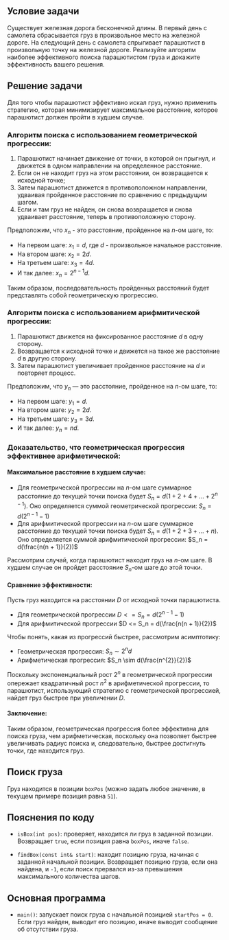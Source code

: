 ## Условие задачи

Существует железная дорога бесконечной длины. В первый день с самолета сбрасывается груз в произвольное место на железной дороге. На следующий день с самолета спрыгивает парашютист в произвольную точку на железной дороге. Реализуйте алгоритм наиболее эффективного поиска парашютистом груза и докажите эффективность вашего решения.

## Решение задачи

Для того чтобы парашютист эффективно искал груз, нужно применить стратегию, которая минимизирует максимальное расстояние, которое парашютист должен пройти в худшем случае.

### Алгоритм поиска с использованием геометрической прогрессии:

1. Парашютист начинает движение от точки, в которой он прыгнул, и движется в одном направлении на определенное расстояние.
2. Если он не находит груз на этом расстоянии, он возвращается к исходной точке;
3. Затем парашютист движется в противоположном направлении, удваивая пройденное расстояние по сравнению с предыдущим шагом.
4. Если и там груз не найден, он снова возвращается и снова удваивает расстояние, теперь в противоположную сторону.

Предположим, что $`x_n`$ - это расстояние, пройденное на  $`n`$-ом шаге, то:

* На первом шаге: $`x_1 = d`$, где $`d`$ - произвольное начальное расстояние.
* На втором шаге: $`x_2 = 2d`$.
* На третьем шаге: $`x_3 = 4d `$.
* И так далее: $`x_n = 2^{n-1}d`$.

Таким образом, последовательность пройденных расстояний будет представлять собой геометрическую прогрессию.

### Алгоритм поиска с использованием арифмитической прогрессии:

1. Парашютист движется на фиксированное расстояние $`d`$ в одну сторону.
2. Возвращается к исходной точке и движется на такое же расстояние $`d`$ в другую сторону.
3. Затем парашютист увеличивает пройденное расстояние на $`d`$ и повторяет процесс.

Предположим, что $`y_n`$ — это расстояние, пройденное на  $`n`$-ом шаге, то:

* На первом шаге: $`y_1 = d`$.
* На втором шаге: $`y_2 = 2d`$.
* На третьем шаге: $`y_3 = 3d `$.
* И так далее: $`y_n = nd`$.

### Доказательство, что геометрическая прогрессия эффективнее арифметической:

#### Максимальное расстояние в худшем случае:
* Для геометрической прогрессии на $`n`$-ом шаге суммарное расстояние до текущей точки поиска будет $`S_n = d(1 + 2 + 4 + ... + 2^{n-1})`$. Оно определяется суммой геометрической прогрессии:
$`S_n = d(2^{n-1} - 1)`$
* Для арифмитической прогрессии на $`n`$-ом шаге суммарное расстояние до текущей точки поиска будет $`S_n = d(1 + 2 + 3 + ... + n)`$. Оно определяется суммой арифмитической прогрессии: 
$`S_n = d(\frac{n(n + 1)}{2})`$

Рассмотрим случай, когда парашютист находит груз на $`n`$-ом шаге. В худшем случае он пройдет расстояние $`S_n`$-ом шаге до этой точки.

#### Сравнение эффективности:

Пусть груз находится на расстоянии $`D`$ от исходной точки парашютиста.

* Для геометрической прогрессии $`D <= S_n = d(2^{n-1} - 1)`$
* Для арифмитической прогрессии $`D <= S_n = d(\frac{n(n + 1)}{2})`$

Чтобы понять, какая из прогрессий быстрее, рассмотрим асимптотику:

* Геометрическая прогрессия: $`S_n \sim 2^{n}d`$
* Арифметическая прогрессия: $`S_n \sim d(\frac{n^{2}}{2})`$

Поскольку экспоненциальный рост $`2^{n}`$ в геометрической прогрессии опережает квадратичный рост $`n^{2}`$ в арифметической прогрессии, то парашютист, использующий стратегию с геометрической прогрессией, найдет груз быстрее при увеличении $`D`$.

#### Заключение:

Таким образом, геометрическая прогрессия более эффективна для поиска груза, чем арифметическая, поскольку она позволяет быстрее увеличивать радиус поиска и, следовательно, быстрее достигнуть точки, где находится груз.

## Поиск груза

Груз находится в позиции `boxPos` (можно задать любое значение, в текущем примере позиция равна `51`).

## Пояснения по коду

- `isBox(int pos)`: проверяет, находится ли груз в заданной позиции. Возвращает `true`, если позиция равна `boxPos`, иначе `false`.

- `findBox(const int& start)`: находит позицию груза, начиная с заданной начальной позиции. Возвращает позицию груза, если она найдена, и `-1`, если поиск прервался из-за превышения максимального количества шагов.

## Основная программа

- `main()`: запускает поиск груза с начальной позицией `startPos = 0`. Если груз найден, выводит его позицию, иначе выводит сообщение об отсутствии груза.

